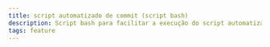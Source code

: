 ```yaml
---
title: script automatizado de commit (script bash)
description: Script bash para facilitar a execução do script automatizado de commit em sistemas Unix.
tags: feature
---
```

  
    